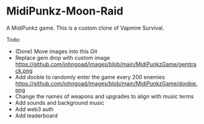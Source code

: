 # MidiPunkz-Moon-Raid
A MidiPunkz game.
This is a custom clone of Vapmire Survival.

Todo:

- (Done) Move images into this Git
- Replace gem drop with custom image https://github.com/johngoad/images/blob/main/MidiPunkzGame/gemtrack.png
- Add doobie to randomly enter the game every 200 enemies https://github.com/johngoad/images/blob/main/MidiPunkzGame/doobie.png
- Change the names of weapons and upgrades to align with music terms
- Add sounds and background music
- Add web3 auth
- Add leaderboard

